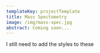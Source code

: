 ```yaml
---
templateKey: projectTemplate
title: Mass Spectometry
image: /img/mass-spec.jpg
abstract: Coming soon...
---
```

I still need to add the styles to these
